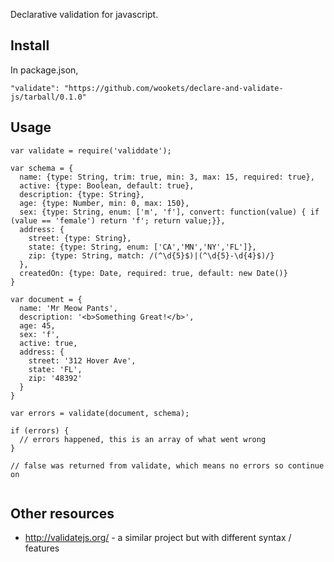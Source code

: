 
Declarative validation for javascript.

## Install

In package.json,

```"validate": "https://github.com/wookets/declare-and-validate-js/tarball/0.1.0"```

## Usage

```
var validate = require('validdate');

var schema = {
  name: {type: String, trim: true, min: 3, max: 15, required: true},
  active: {type: Boolean, default: true},
  description: {type: String},
  age: {type: Number, min: 0, max: 150},
  sex: {type: String, enum: ['m', 'f'], convert: function(value) { if (value == 'female') return 'f'; return value;}},
  address: {
    street: {type: String},
    state: {type: String, enum: ['CA','MN','NY','FL']},
    zip: {type: String, match: /(^\d{5}$)|(^\d{5}-\d{4}$)/}
  },
  createdOn: {type: Date, required: true, default: new Date()}
}

var document = {
  name: 'Mr Meow Pants',
  description: '<b>Something Great!</b>',
  age: 45,
  sex: 'f',
  active: true,
  address: {
    street: '312 Hover Ave',
    state: 'FL',
    zip: '48392'
  }
}

var errors = validate(document, schema);

if (errors) {
  // errors happened, this is an array of what went wrong
}

// false was returned from validate, which means no errors so continue on


```


## Other resources

* http://validatejs.org/ - a similar project but with different syntax / features